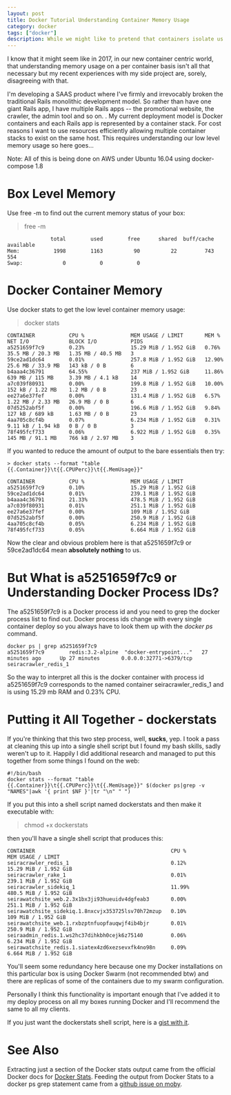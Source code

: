 ```yaml
---
layout: post
title: Docker Tutorial Understanding Container Memory Usage
category: docker
tags: ["docker"]
description: While we might like to pretend that containers isolate us from low level details like memory usage, you still need to understand it.  Here I explain docker stats and give a shell script for an easy to use tool for viewing container memory stats.
---
```

I know that it might seem like in 2017, in our new container centric world, that understanding memory usage on a per container basis isn't all that necessary but my recent experiences with my side project are, sorely, disagreeing with that.

I'm developing a SAAS product where I've firmly and irrevocably broken the traditional Rails monolithic development model.  So rather than have one giant Rails app, I have multiple Rails apps -- the promotional website, the crawler, the admin tool and so on.  .  My current deployment model is Docker containers and each Rails app is represented by a container stack.  For cost reasons I want to use resources efficiently allowing multiple container stacks to exist on the same host.  This requires understanding our low level memory usage so here goes...

Note: All of this is being done on AWS under Ubuntu 16.04 using docker-compose 1.8

# Box Level Memory

Use free -m to find out the current memory status of your box:

> free -m

                  total        used        free      shared  buff/cache   available
    Mem:           1998        1163          90          22         743         554
    Swap:             0           0           0

# Docker Container Memory

Use docker stats to get the low level container memory usage:

> docker stats

    CONTAINER           CPU %               MEM USAGE / LIMIT       MEM %               NET I/O             BLOCK I/O           PIDS
    a5251659f7c9        0.23%               15.29 MiB / 1.952 GiB   0.76%               35.5 MB / 20.3 MB   1.35 MB / 40.5 MB   3
    59ce2ad1dc64        0.01%               257.8 MiB / 1.952 GiB   12.90%              25.6 MB / 33.9 MB   143 kB / 0 B        6
    b4aaa4c36791        64.55%              237 MiB / 1.952 GiB     11.86%              639 MB / 115 MB     3.39 MB / 4.1 kB    14
    a7c039f80931        0.00%               199.8 MiB / 1.952 GiB   10.00%              152 kB / 1.22 MB    1.2 MB / 0 B        23
    ee27a6e37fef        0.00%               131.4 MiB / 1.952 GiB   6.57%               1.22 MB / 2.33 MB   26.9 MB / 0 B       6
    07d5252abf5f        0.00%               196.6 MiB / 1.952 GiB   9.84%               127 kB / 689 kB     1.63 MB / 0 B       23
    4aa705c8cf4b        0.07%               6.234 MiB / 1.952 GiB   0.31%               9.11 kB / 1.94 kB   0 B / 0 B           3
    78f495fcf733        0.06%               6.922 MiB / 1.952 GiB   0.35%               145 MB / 91.1 MB    766 kB / 2.97 MB    3
    
If you wanted to reduce the amount of output to the bare essentials then try:

    > docker stats --format "table {{.Container}}\t{{.CPUPerc}}\t{{.MemUsage}}"

    CONTAINER           CPU %               MEM USAGE / LIMIT
    a5251659f7c9        0.10%               15.29 MiB / 1.952 GiB
    59ce2ad1dc64        0.01%               239.1 MiB / 1.952 GiB
    b4aaa4c36791        21.33%              478.5 MiB / 1.952 GiB
    a7c039f80931        0.01%               251.1 MiB / 1.952 GiB
    ee27a6e37fef        0.00%               109 MiB / 1.952 GiB
    07d5252abf5f        0.00%               250.9 MiB / 1.952 GiB
    4aa705c8cf4b        0.05%               6.234 MiB / 1.952 GiB
    78f495fcf733        0.05%               6.664 MiB / 1.952 GiB

Now the clear and obvious problem here is that a5251659f7c9 or 59ce2ad1dc64 mean **absolutely nothing** to us.
# But What is a5251659f7c9 or Understanding Docker Process IDs?

The a5251659f7c9 is a Docker process id and you need to grep the docker process list to find out.  Docker process ids change with every single container  deploy so you always have to look them up with the *docker ps* command.

    docker ps | grep a5251659f7c9
    a5251659f7c9        redis:3.2-alpine  "docker-entrypoint..."   27 minutes ago      Up 27 minutes       0.0.0.0:32771->6379/tcp   seiracrawler_redis_1
    
So the way to interpret all this is the docker container with process id a5251659f7c9 corresponds to the named container seiracrawler_redis_1 and is using 15.29 mb RAM and 0.23% CPU.

# Putting it All Together - dockerstats

If you're thinking that this two step process, well, **sucks**, yep.  I took a pass at cleaning this up into a single shell script but I found my bash skills, sadly weren't up to it.  Happily I did additional research and managed to put this together from some things I found on the web:

    #!/bin/bash
    docker stats --format "table {{.Container}}\t{{.CPUPerc}}\t{{.MemUsage}}" $(docker ps|grep -v "NAMES"|awk '{ print $NF }'|tr "\n" " ")

If you put this into a shell script named dockerstats and then make it executable with:

> chmod +x dockerstats

then you'll have a single shell script that produces this:

    CONTAINER                                            CPU %               MEM USAGE / LIMIT
    seiracrawler_redis_1                                 0.12%               15.29 MiB / 1.952 GiB
    seiracrawler_rake_1                                  0.01%               239.1 MiB / 1.952 GiB
    seiracrawler_sidekiq_1                               11.99%              480.5 MiB / 1.952 GiB
    seirawatchsite_web.2.3x1bx3ji93hueuidv4dgfeab3       0.00%               251.1 MiB / 1.952 GiB
    seirawatchsite_sidekiq.1.8nxcvjx353725lsv70h72mzup   0.10%               109 MiB / 1.952 GiB
    seirawatchsite_web.1.rxbzptnfuopfauqwjf4ib4bjr       0.01%               250.9 MiB / 1.952 GiB
    seiraadmin_redis.1.ws2hc37dihkbh0cejk6z75140         0.06%               6.234 MiB / 1.952 GiB
    seirawatchsite_redis.1.siatex4zd6xezsevxfk4no98n     0.09%               6.664 MiB / 1.952 GiB

You'll seem some redundancy here because one my Docker installations on this particular box is using Docker Swarm (not recommended btw) and there are  replicas of some of the containers due to my swarm configuration.

Personally I think this functionality is important enough that I've added it to my deploy process on all my boxes running Docker and I'll recommend the same to all my clients.

If you just want the dockerstats shell script, here is a [gist with it](https://gist.github.com/fuzzygroup/e000a972a999b406a38557324e11d1c0).

# See Also

Extracting just a section of the Docker stats output came from the official Docker docs for [Docker Stats](https://docs.docker.com/engine/reference/commandline/stats/#formatting).  Feeding the output from Docker Stats to a docker ps grep statement came from a [github issue on moby](https://github.com/moby/moby/issues/10772).

